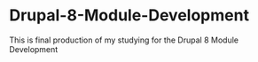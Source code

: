 # Drupal-8-Module-Development
This is final production of my studying for the Drupal 8 Module Development
